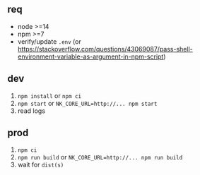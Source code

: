 ## req

-   node >=14
-   npm >=7
-   verify/update `.env` (or https://stackoverflow.com/questions/43069087/pass-shell-environment-variable-as-argument-in-npm-script)

## dev

1. `npm install` or `npm ci`
2. `npm start` or `NK_CORE_URL=http://... npm start`
3. read logs

## prod

1. `npm ci`
2. `npm run build` or `NK_CORE_URL=http://... npm run build`
3. wait for `dist(s)`

